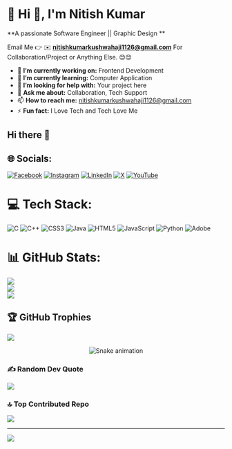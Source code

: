 # 💫 Hi 👋, I'm Nitish Kumar
**A passionate Software Engineer || Graphic Design  **

Email Me 👉 ✉️ **nitishkumarkushwahaji1126@gmail.com** For Collaboration/Project or Anything Else. 😊😊

- 🔭 **I’m currently working on:** Frontend Development
- 🌱 **I’m currently learning:** Computer Application
- 🤔 **I’m looking for help with:** Your project here
- 💬 **Ask me about:** Collaboration, Tech Support
- 📫 **How to reach me:** nitishkumarkushwahaji1126@gmail.com
- ⚡ **Fun fact:** I Love Tech and Tech Love Me
## Hi there 👋

<!--
**nitishFutureTech/nitishFutureTech** is a ✨ _special_ ✨ repository because its `README.md` (this file) appears on your GitHub profile.

Here are some ideas to get you started:

- 🔭 I’m currently working on ...
- 🌱 I’m currently learning ...
- 👯 I’m looking to collaborate on ...
- 🤔 I’m looking for help with ...
- 💬 Ask me about ...
- 📫 How to reach me: ...
- 😄 Pronouns: ...
- ⚡ Fun fact: ...
-->


## 🌐 Socials:
[![Facebook](https://img.shields.io/badge/Facebook-%231877F2.svg?logo=Facebook&logoColor=white)](https://www.facebook.com/share/1PT2MEcZGN/) [![Instagram](https://img.shields.io/badge/Instagram-%23E4405F.svg?logo=Instagram&logoColor=white)](https://instagram.com/hey_nk__) [![LinkedIn](https://img.shields.io/badge/LinkedIn-%230077B5.svg?logo=linkedin&logoColor=white)](https://linkedin.com/in/nitish-kumar-229ab3384) [![X](https://img.shields.io/badge/X-black.svg?logo=X&logoColor=white)](https://x.com/nitish_k_07) [![YouTube](https://img.shields.io/badge/YouTube-%23FF0000.svg?logo=YouTube&logoColor=white)](https://youtube.com/@gurujitech_07) 

# 💻 Tech Stack:
![C](https://img.shields.io/badge/c-%2300599C.svg?style=for-the-badge&logo=c&logoColor=white) ![C++](https://img.shields.io/badge/c++-%2300599C.svg?style=for-the-badge&logo=c%2B%2B&logoColor=white) ![CSS3](https://img.shields.io/badge/css3-%231572B6.svg?style=for-the-badge&logo=css3&logoColor=white) ![Java](https://img.shields.io/badge/java-%23ED8B00.svg?style=for-the-badge&logo=openjdk&logoColor=white) ![HTML5](https://img.shields.io/badge/html5-%23E34F26.svg?style=for-the-badge&logo=html5&logoColor=white) ![JavaScript](https://img.shields.io/badge/javascript-%23323330.svg?style=for-the-badge&logo=javascript&logoColor=%23F7DF1E) ![Python](https://img.shields.io/badge/python-3670A0?style=for-the-badge&logo=python&logoColor=ffdd54) ![Adobe](https://img.shields.io/badge/adobe-%23FF0000.svg?style=for-the-badge&logo=adobe&logoColor=white)
# 📊 GitHub Stats:
![](https://github-readme-stats.vercel.app/api?username=nitishFutureTech&theme=radical&hide_border=false&include_all_commits=true&count_private=false)<br/>
![](https://nirzak-streak-stats.vercel.app/?user=nitishFutureTech&theme=radical&hide_border=false)<br/>
![](https://github-readme-stats.vercel.app/api/top-langs/?username=nitishFutureTech&theme=radical&hide_border=false&include_all_commits=true&count_private=false&layout=compact)

## 🏆 GitHub Trophies
![](https://github-profile-trophy.vercel.app/?username=nitishFutureTech&theme=radical&no-frame=false&no-bg=true&margin-w=4)

<div align="center">
  <img src="https://profile-readme-generator.com/assets/snake.svg" alt="Snake animation" />
</div>


### ✍️ Random Dev Quote
![](https://quotes-github-readme.vercel.app/api?type=horizontal&theme=radical)

### 🔝 Top Contributed Repo
![](https://github-contributor-stats.vercel.app/api?username=nitishFutureTech&limit=5&theme=dark&combine_all_yearly_contributions=true)

---
[![](https://visitcount.itsvg.in/api?id=nitishFutureTech&icon=0&color=0)](https://visitcount.itsvg.in)

<!-- Proudly created with GPRM ( https://gprm.itsvg.in ) -->
